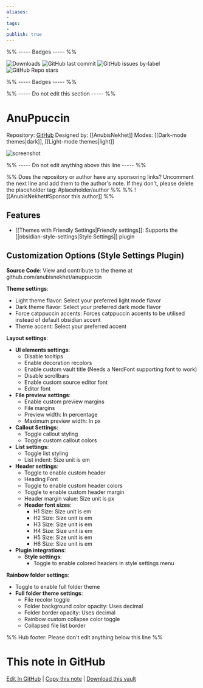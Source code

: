 ```yaml
---
aliases:
- 
tags: 
- 
publish: true
---
```


%% ----- Badges ----- %%

![Downloads](https://img.shields.io/badge/downloads-124-573E7A?style=for-the-badge&logo=)
![GitHub last commit](https://img.shields.io/github/last-commit/AnubisNekhet/AnuPpuccin?color=573E7A&label=last%20update&logo=github&style=for-the-badge)
![GitHub issues by-label](https://img.shields.io/github/issues/AnubisNekhet/AnuPpuccin/help%20wanted?color=573E7A&logo=github&style=for-the-badge) 
![GitHub Repo stars](https://img.shields.io/github/stars/AnubisNekhet/AnuPpuccin?color=573E7A&logo=github&style=for-the-badge)

%% ----- Badges ----- %%

%% ----- Do not edit this section ----- %%

# AnuPpuccin

Repository: [GitHub](https://github.com/AnubisNekhet/AnuPpuccin)
Designed by: [[AnubisNekhet]]
Modes: [[Dark-mode themes|dark]], [[Light-mode themes|light]]



![screenshot](https://github.com/AnubisNekhet/AnuPpuccin/raw/master/preview.png)

%% ----- Do not edit anything above this line ----- %% 

%% Does the repository or author have any sponsoring links? Uncomment the next line and add them to the author's note. If they don't, please delete the placeholder tag: #placeholder/author %%
%% ![[AnubisNekhet#Sponsor this author]] %%


## Features

- [[Themes with Friendly Settings|Friendly settings]]: Supports the [[obsidian-style-settings|Style Settings]] plugin

## Customization Options (Style Settings Plugin) 

**Source Code**: View and contribute to the theme at github.com/anubisnekhet/anuppuccin

**Theme settings**: 
- Light theme flavor: Select your preferred light mode flavor
- Dark theme flavor: Select your preferred dark mode flavor
- Force catppuccin accents: Forces catppuccin accents to be utilised instead of default obsidian accent
- Theme accent: Select your preferred accent

**Layout settings**: 
- **UI elements settings**: 
    - Disable tooltips
    - Enable decoration recolors
    - Enable custom vault title (Needs a NerdFont supporting font to work)
    - Disable scrollbars
    - Enable custom source editor font
    - Editor font
- **File preview settings**: 
    - Enable custom preview margins
    - File margins
    - Preview width: In percentage
    - Maximum preview width: In px
- **Callout Settings**: 
    - Toggle callout styling
    - Toggle custom callout colors
- **List settings**: 
    - Toggle list styling
    - List indent: Size unit is em
- **Header settings**: 
    - Toggle to enable custom header
    - Heading Font
    - Toggle to enable custom header colors
    - Toggle to enable custom header margin
    - Header margin value: Size unit is px
    - **Header font sizes**: 
        - H1 Size: Size unit is em
        - H2 Size: Size unit is em
        - H3 Size: Size unit is em
        - H4 Size: Size unit is em
        - H5 Size: Size unit is em
        - H6 Size: Size unit is em
- **Plugin integrations**: 
    - **Style settings**: 
        - Toggle to enable colored headers in style settings menu

**Rainbow folder settings**: 
- Toggle to enable full folder theme
- **Full folder theme settings**: 
    - File recolor toggle
    - Folder background color opacity: Uses decimal
    - Folder border opacity: Uses decimal
    - Rainbow custom collapse color toggle
    - Collapsed file list border


%% Hub footer: Please don't edit anything below this line %%

# This note in GitHub

<span class="git-footer">[Edit In GitHub](https://github.dev/obsidian-community/obsidian-hub/blob/main/02%20-%20Community%20Expansions/02.05%20All%20Community%20Expansions/Themes/AnuPpuccin.md "git-hub-edit-note") | [Copy this note](https://raw.githubusercontent.com/obsidian-community/obsidian-hub/main/02%20-%20Community%20Expansions/02.05%20All%20Community%20Expansions/Themes/AnuPpuccin.md "git-hub-copy-note") | [Download this vault](https://github.com/obsidian-community/obsidian-hub/archive/refs/heads/main.zip "git-hub-download-vault") </span>
